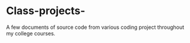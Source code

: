 # Class-projects-
A few documents of source code from various coding project throughout my college courses. 
